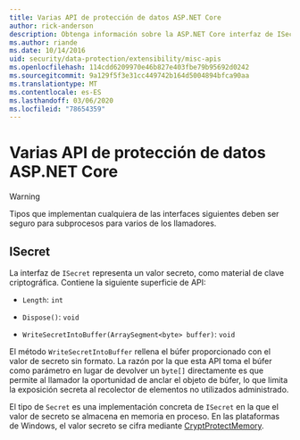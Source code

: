 ```yaml
---
title: Varias API de protección de datos ASP.NET Core
author: rick-anderson
description: Obtenga información sobre la ASP.NET Core interfaz de ISecret de protección de datos.
ms.author: riande
ms.date: 10/14/2016
uid: security/data-protection/extensibility/misc-apis
ms.openlocfilehash: 114cdd6209970e46b827e403fbe79b95692d0242
ms.sourcegitcommit: 9a129f5f3e31cc449742b164d5004894bfca90aa
ms.translationtype: MT
ms.contentlocale: es-ES
ms.lasthandoff: 03/06/2020
ms.locfileid: "78654359"
---
```

# <a name="miscellaneous-aspnet-core-data-protection-apis"></a>Varias API de protección de datos ASP.NET Core

<a name="data-protection-extensibility-mics-apis"></a>

>[!WARNING]
> Tipos que implementan cualquiera de las interfaces siguientes deben ser seguro para subprocesos para varios de los llamadores.

## <a name="isecret"></a>ISecret

La interfaz de `ISecret` representa un valor secreto, como material de clave criptográfica. Contiene la siguiente superficie de API:

* `Length`: `int`

* `Dispose()`: `void`

* `WriteSecretIntoBuffer(ArraySegment<byte> buffer)`: `void`

El método `WriteSecretIntoBuffer` rellena el búfer proporcionado con el valor de secreto sin formato. La razón por la que esta API toma el búfer como parámetro en lugar de devolver un `byte[]` directamente es que permite al llamador la oportunidad de anclar el objeto de búfer, lo que limita la exposición secreta al recolector de elementos no utilizados administrado.

El tipo de `Secret` es una implementación concreta de `ISecret` en la que el valor de secreto se almacena en memoria en proceso. En las plataformas de Windows, el valor secreto se cifra mediante [CryptProtectMemory](https://msdn.microsoft.com/library/windows/desktop/aa380262(v=vs.85).aspx).
